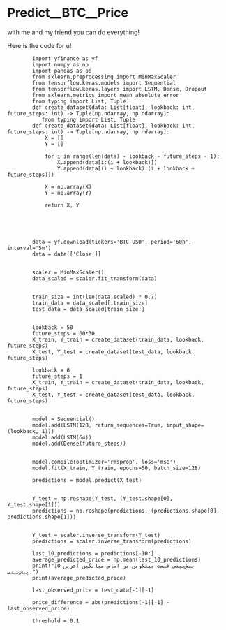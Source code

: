 # Predict__BTC__Price
with me and my friend you can do everything!


Here is the code for u!

            import yfinance as yf
            import numpy as np
            import pandas as pd
            from sklearn.preprocessing import MinMaxScaler
            from tensorflow.keras.models import Sequential
            from tensorflow.keras.layers import LSTM, Dense, Dropout
            from sklearn.metrics import mean_absolute_error
            from typing import List, Tuple
            def create_dataset(data: List[float], lookback: int, future_steps: int) -> Tuple[np.ndarray, np.ndarray]:
               from typing import List, Tuple
            def create_dataset(data: List[float], lookback: int, future_steps: int) -> Tuple[np.ndarray, np.ndarray]:
                X = []
                Y = []
            
                for i in range(len(data) - lookback - future_steps - 1):
                    X.append(data[i:(i + lookback)])
                    Y.append(data[(i + lookback):(i + lookback + future_steps)])
            
                X = np.array(X)
                Y = np.array(Y)
            
                return X, Y
            
            
            
            
            
            data = yf.download(tickers='BTC-USD', period='60h', interval='5m')
            data = data[['Close']]
            
            
            scaler = MinMaxScaler()
            data_scaled = scaler.fit_transform(data)
            
            
            train_size = int(len(data_scaled) * 0.7)
            train_data = data_scaled[:train_size]
            test_data = data_scaled[train_size:]
            
            
            lookback = 50
            future_steps = 60*30
            X_train, Y_train = create_dataset(train_data, lookback, future_steps)
            X_test, Y_test = create_dataset(test_data, lookback, future_steps)
            
            lookback = 6
            future_steps = 1
            X_train, Y_train = create_dataset(train_data, lookback, future_steps)
            X_test, Y_test = create_dataset(test_data, lookback, future_steps)
            
            
            model = Sequential()
            model.add(LSTM(128, return_sequences=True, input_shape=(lookback, 1)))
            model.add(LSTM(64))
            model.add(Dense(future_steps))
            
            
            model.compile(optimizer='rmsprop', loss='mse')
            model.fit(X_train, Y_train, epochs=50, batch_size=128)
            
            predictions = model.predict(X_test)
            
            
            Y_test = np.reshape(Y_test, (Y_test.shape[0], Y_test.shape[1]))
            predictions = np.reshape(predictions, (predictions.shape[0], predictions.shape[1]))
            
            
            Y_test = scaler.inverse_transform(Y_test)
            predictions = scaler.inverse_transform(predictions)
            
            last_10_predictions = predictions[-10:]
            average_predicted_price = np.mean(last_10_predictions)
            print("پیش‌بینی قیمت بیتکوین بر اساس میانگین آخرین 10 پیش‌بینی:")
            print(average_predicted_price)
            
            last_observed_price = test_data[-1][-1]
            
            price_difference = abs(predictions[-1][-1] - last_observed_price)
            
            threshold = 0.1
